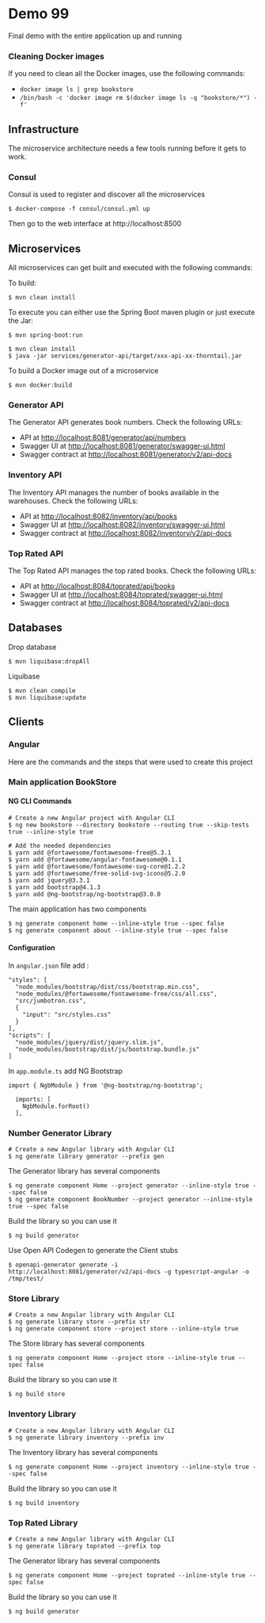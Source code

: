 # Demo 99

Final demo with the entire application up and running

### Cleaning Docker images

If you need to clean all the Docker images, use the following commands:

* `docker image ls | grep bookstore`
* `/bin/bash -c 'docker image rm $(docker image ls -q "bookstore/*") -f'`


## Infrastructure

The microservice architecture needs a few tools running before it gets to work.

### Consul

Consul is used to register and discover all the microservices

```
$ docker-compose -f consul/consul.yml up
```

Then go to the web interface at http://localhost:8500

## Microservices

All microservices can get built and executed with the following commands:

To build: 

```
$ mvn clean install
```

To execute you can either use the Spring Boot maven plugin or just execute the Jar:

```
$ mvn spring-boot:run
```

```
$ mvn clean install
$ java -jar services/generator-api/target/xxx-api-xx-thorntail.jar
```

To build a Docker image out of a microservice

```
$ mvn docker:build
```

### Generator API

The Generator API generates book numbers. Check the following URLs:

* API at [http://localhost:8081/generator/api/numbers]()
* Swagger UI at [http://localhost:8081/generator/swagger-ui.html]()
* Swagger contract at [http://localhost:8081/generator/v2/api-docs]()

### Inventory API

The Inventory API manages the number of books available in the warehouses. Check the following URLs:

* API at [http://localhost:8082/inventory/api/books]()
* Swagger UI at [http://localhost:8082/inventory/swagger-ui.html]()
* Swagger contract at [http://localhost:8082/inventory/v2/api-docs]()

### Top Rated API

The Top Rated API manages the top rated books. Check the following URLs:

* API at [http://localhost:8084/toprated/api/books]()
* Swagger UI at [http://localhost:8084/toprated/swagger-ui.html]()
* Swagger contract at [http://localhost:8084/toprated/v2/api-docs]()

## Databases

Drop database

```
$ mvn liquibase:dropAll
```

Liquibase

```
$ mvn clean compile
$ mvn liquibase:update
```

## Clients

### Angular

Here are the commands and the steps that were used to create this project 

### Main application BookStore

#### NG CLI Commands

```
# Create a new Angular project with Angular CLI
$ ng new bookstore --directory bookstore --routing true --skip-tests true --inline-style true

# Add the needed dependencies
$ yarn add @fortawesome/fontawesome-free@5.3.1
$ yarn add @fortawesome/angular-fontawesome@0.1.1
$ yarn add @fortawesome/fontawesome-svg-core@1.2.2
$ yarn add @fortawesome/free-solid-svg-icons@5.2.0
$ yarn add jquery@3.3.1
$ yarn add bootstrap@4.1.3
$ yarn add @ng-bootstrap/ng-bootstrap@3.0.0
```

The main application has two components

```
$ ng generate component home --inline-style true --spec false
$ ng generate component about --inline-style true --spec false
```

#### Configuration

In `angular.json` file add :

```
"styles": [
  "node_modules/bootstrap/dist/css/bootstrap.min.css",
  "node_modules/@fortawesome/fontawesome-free/css/all.css",
  "src/jumbotron.css",
  {
    "input": "src/styles.css"
  }
],
"scripts": [
  "node_modules/jquery/dist/jquery.slim.js",
  "node_modules/bootstrap/dist/js/bootstrap.bundle.js"
]
```

In `app.module.ts` add NG Bootstrap

```
import { NgbModule } from '@ng-bootstrap/ng-bootstrap';

  imports: [
    NgbModule.forRoot()
  ],
```

### Number Generator Library

```
# Create a new Angular library with Angular CLI
$ ng generate library generator --prefix gen
```

The Generator library has several components

```
$ ng generate component Home --project generator --inline-style true --spec false
$ ng generate component BookNumber --project generator --inline-style true --spec false
```

Build the library so you can use it

```
$ ng build generator
```

Use Open API Codegen to generate the Client stubs

```
$ openapi-generator generate -i http://localhost:8081/generator/v2/api-docs -g typescript-angular -o /tmp/test/
```

### Store Library

```
# Create a new Angular library with Angular CLI
$ ng generate library store --prefix str
$ ng generate component store --project store --inline-style true
```

The Store library has several components

```
$ ng generate component Home --project store --inline-style true --spec false
```

Build the library so you can use it

```
$ ng build store
```

### Inventory Library

```
# Create a new Angular library with Angular CLI
$ ng generate library inventory --prefix inv
```

The Inventory library has several components

```
$ ng generate component Home --project inventory --inline-style true --spec false
```

Build the library so you can use it

```
$ ng build inventory
```

### Top Rated Library

```
# Create a new Angular library with Angular CLI
$ ng generate library toprated --prefix top
```

The Generator library has several components

```
$ ng generate component Home --project toprated --inline-style true --spec false
```

Build the library so you can use it

```
$ ng build generator
```

